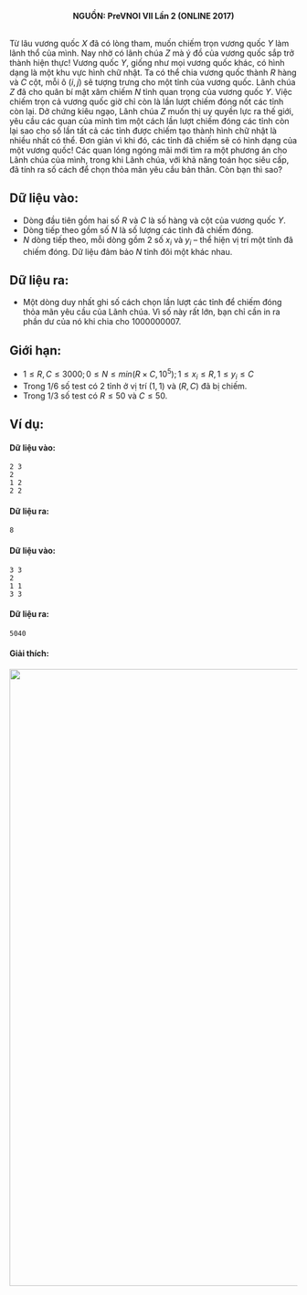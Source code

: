 **<center>NGUỒN: PreVNOI Ⅶ Lần 2 (ONLINE 2017)</center>**
<br>

Từ lâu vương quốc $X$ đã có lòng tham, muốn chiếm trọn vương quốc $Y$ làm lãnh thổ của mình. Nay nhờ có lãnh chúa $Z$ mà ý đồ của vương quốc sắp trở thành hiện thực!
Vương quốc $Y$, giống như mọi vương quốc khác, có hình dạng là một khu vực hình chữ nhật. Ta có thể chia vương quốc thành $R$ hàng và $C$ cột, mỗi ô $\left(i, j\right)$ sẽ tượng trưng cho một tỉnh của vương quốc.
Lãnh chúa $Z$ đã cho quân bí mật xâm chiếm $N$ tỉnh quan trọng của vương quốc $Y$. Việc chiếm trọn cả vương quốc giờ chỉ còn là lần lượt chiếm đóng nốt các tỉnh còn lại. Dở chứng kiêu ngạo, Lãnh chúa $Z$ muốn thị uy quyền lực ra thế giới, yêu cầu các quan của mình tìm một cách lần lượt chiếm đóng các tỉnh còn lại sao cho số lần tất cả các tỉnh được chiếm tạo thành hình chữ nhật là nhiều nhất có thể. Đơn giản vì khi đó, các tỉnh đã chiếm sẽ có hình dạng của một vương quốc!
Các quan lóng ngóng mãi mới tìm ra một phương án cho Lãnh chúa của mình, trong khi Lãnh chúa, với khả năng toán học siêu cấp, đã tính ra số cách để chọn thỏa mãn yêu cầu bản thân. Còn bạn thì sao?

## Dữ liệu vào:
- Dòng đầu tiên gồm hai số $R$ và $C$ là số hàng và cột của vương quốc $Y$.
- Dòng tiếp theo gồm số $N$ là số lượng các tỉnh đã chiếm đóng.
- $N$ dòng tiếp theo, mỗi dòng gồm $2$ số $x_i$ và $y_i$ – thể hiện vị trí một tỉnh đã chiếm đóng. Dữ liệu đảm bảo $N$ tỉnh đôi một khác nhau.

## Dữ liệu ra:
- Một dòng duy nhất ghi số cách chọn lần lượt các tỉnh để chiếm đóng thỏa mãn yêu cầu của Lãnh chúa. Vì số này rất lớn, bạn chỉ cần in ra phần dư của nó khi chia cho $1000000007$.

## Giới hạn:
- $1 ≤ R, C ≤ 3000; 0 ≤ N ≤ min\left(R×C , 10^5\right); 1 ≤ x_i ≤ R,  1 ≤ y_i ≤ C$
- Trong $1/6$ số test có $2$ tỉnh ở vị trí $\left(1, 1\right) \text{ và }\left(R, C\right)$ đã bị chiếm.
- Trong $1/3$ số test có $R ≤ 50 \text{ và }C ≤ 50$.

## Ví dụ:
#### Dữ liệu vào:
```
2 3
2
1 2
2 2
```

#### Dữ liệu ra:
```
8
```

#### Dữ liệu vào:
```
3 3
2
1 1
3 3
```

#### Dữ liệu ra:
```
5040
```

#### Giải thích:
<center><img src="/images/problems/1072/lands.svg" width=1080px></center>